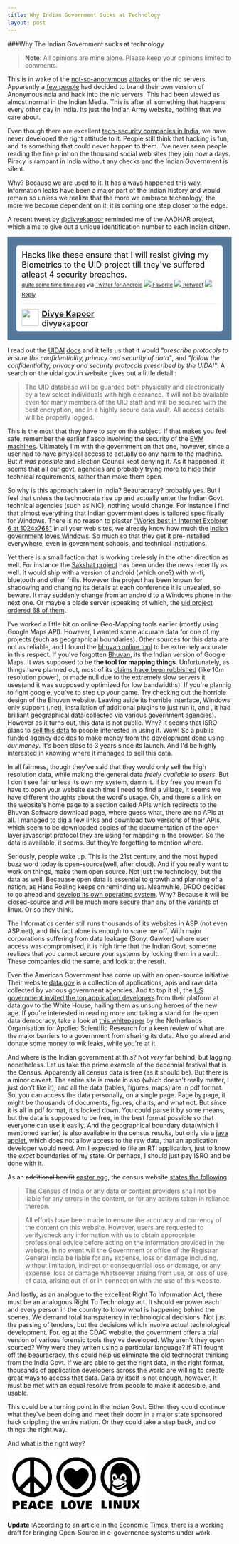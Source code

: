 ```yaml
---
title: Why Indian Government Sucks at Technology
layout: post
---
```


###Why The Indian Government sucks at technology

>**Note**: All opinions are mine alone. Please keep your opinions limited to comments.

This is in wake of the [not-so-anonymous](http://www.voiceofgreyhat.com/2011/06/anonymous-withdrawn-op-india-untold.html "Aftermath of the attack") [attacks](http://www.thehackernews.com/2011/06/anonymous-india-opindia-strikes-again.html "News report of the actual event") on the nic servers. Apparently a [few people](http://pastebin.com/MHwHNTEi "Names of perpetrators of the hack") had decided to brand their own version of AnonymousIndia and hack into the nic servers. This had been viewed as almost normal in the Indian Media. This is after all something that happens every other day in India. Its just the Indian Army website, nothing that we care about.

Even though there are excellent [tech-security companies in India](http://jobs.nullcon.net/ "Jobs in indian security sector"), we have never developed the right attitude to it. People still think that hacking is fun, and its something that could never happen to them. I've never seen people reading the fine print on the thousand social web sites they join now a days. Piracy is rampant in India without any checks and the Indian Government is silent.

Why? Because we are used to it. It has always happened this way. Information leaks have been a major part of the Indian history and would remain so unless we realize that the more we embrace technology; the more we become dependent on it, it is coming one step closer to the edge.

A recent tweet by [@divyekapoor](http://www.twitter.com/#!/divyekapoor/ "@divyekapoor on twitter") reminded me of the AADHAR project, which aims to give out a unique identification number to each Indian citizen.

<!-- http://twitter.com/#!/divyekapoor/status/82123483202584576 --> 
<div>
<style type='text/css'>.bbpBox82123483202584576 {background:#557799;padding:20px;} p.bbpTweet{background:#fff;padding:10px 12px 10px 12px;margin:0;min-height:48px;color:#000;font-size:18px !important;line-height:22px;-moz-border-radius:5px;-webkit-border-radius:5px} p.bbpTweet span.metadata{display:block;width:100%;clear:both;margin-top:8px;padding-top:12px;height:40px;border-top:1px solid #fff;border-top:1px solid #e6e6e6} p.bbpTweet span.metadata span.author{line-height:19px} p.bbpTweet span.metadata span.author img{float:left;margin:0 7px 0 0px;width:38px;height:38px} p.bbpTweet a:hover{text-decoration:underline}p.bbpTweet span.timestamp{font-size:12px;display:block}</style> <div class='bbpBox82123483202584576'><p class='bbpTweet'>Hacks like these ensure that I will resist giving my Biometrics to the UID project till they've suffered atleast 4 security breaches.<span class='timestamp'><a title='Sat Jun 18 16:32:18 +0000 2011' href='http://twitter.com/#!/divyekapoor/status/82123483202584576'>quite some time time ago</a> via <a href="http://twitter.com/download/android" rel="nofollow">Twitter for Android</a> <a href='http://twitter.com/intent/favorite?tweet_id=82123483202584576'><img src='http://si0.twimg.com/images/dev/cms/intents/icons/favorite.png' /> Favorite</a> <a href='http://twitter.com/intent/retweet?tweet_id=82123483202584576'><img src='http://si0.twimg.com/images/dev/cms/intents/icons/retweet.png' /> Retweet</a> <a href='http://twitter.com/intent/tweet?in_reply_to=82123483202584576'><img src='http://si0.twimg.com/images/dev/cms/intents/icons/reply.png' /> Reply</a></span><span class='metadata'><span class='author'><a href='http://twitter.com/divyekapoor'><img src='http://a3.twimg.com/profile_images/1335737598/221976_10150170015204512_515029511_6682584_156881_n_normal.jpg' /></a><strong><a href='http://twitter.com/divyekapoor'>Divye Kapoor</a></strong><br/>divyekapoor</span></span></p></div> </div>
<!-- end of tweet -->

I read out the [UIDAI](http://uidai.gov.in/ "Official Website") [docs](http://uidai.gov.in/UID_PDF/Front_Page_Articles/MOU/MOUsSigned/MOU_Uttarakhand.pdf "UIDAI's 'MOU With the uttrakhand govt.") and it tells us that it would  _"prescribe protocols to ensure the confidentiality, privacy and security  of data"_, and _"follow the confidentiality, privacy and security  protocols prescribed by the UIDAI"_. A search on the uidai.gov.in website gives out a little detail :

> The UID database will be guarded both physically and electronically by a few select individuals with high clearance. It will not be available even for many members of the UID staff and will be secured with the best encryption, and in a highly secure data vault. All access details will be properly logged.

This is the most that they have to say on the subject. If that makes you feel safe, remember the earlier fiasco involving the security of the [EVM machines](http://indiaevm.org/ "Website of the security researchers detailing their study on tampering of EVMs"). Ultimately I'm with the government on that one, however, since a user had to have physical access to actually do any harm to the machine. But _it was possible_ and Election Council kept denying it. As it happened, it seems that all our govt. agencies are probably trying more to hide their technical requirements, rather than make them open.

So why is this approach taken in India? Beauracracy? probably yes. But I feel that unless the technocrats rise up and actually enter the Indian Govt. technical agencies (such as NIC), nothing would change. For instance I find that almost everything that Indian government does is tailored specifically for Windows. There is no reason to plaster ["Works best in Internet Explorer 6 at 1024x768"](http://www.google.com/search?q=Internet%20Explorer%20site:gov.in%20-filetype:pdf "List of indian government websites with the words Internet Explorer") in all your web sites, we already know how much the [Indian](http://techrights.org/wiki/index.php/Microsoft_influence_in_the_Indian_government "Microsoft's Influence in the Indian Government") [government](http://techrights.org/2010/01/22/india-patents-microsoft-lobby/ "") [loves Windows](http://ramdas.diqtech.com/blogs/2008/jun/16/how-microsoft-has-locked-the-indian-government/ "Microsft has locked the Indian Government"). So much so that they get it pre-installed everywhere, even in government schools, and technical institutions.

Yet there is a small faction that is working tirelessly in the other direction as well. For instance the [Sakshat project](http://technorati.com/technology/gadgets/article/sakshat-a-35-tablet-to-be/ "Technorati's report on the device with specs of the tablet") has been under the news recently as well. It would ship with a version of android (which one?) with wi-fi, bluetooth and other frills. However the project has been known for shadowing and changing its details at each conference it is unvealed, so beware. It may suddenly change from an android to a Windows phone in the next one. Or maybe a blade server (speaking of which, the [uid project ordered 68 of them](http://www.uidai.gov.in/index.php?option=com_content&view=article&id=177&Itemid=214 "List of contracts awareded by UIDAI").

I've worked a little bit on online Geo-Mapping tools earlier (mostly using Google Maps API). However, I wanted some accurate data for one of my projects (such as geographical boundaries). Other sources for this data are not as reliable, and I found the [bhuvan online tool](http://bhuvan3.nrsc.gov.in/ "Bhuvan is a Google Earth like mapping tool developed by ISRO") to be extremely accurate in this respect. If you've forgotten [Bhuvan](http://bhuvan.nrsc.gov.in/bhuvan/ "Official site"), its the Indian version of Google Maps. It was supposed to be **the tool for mapping things**. Unfortunately, as things have planned out, most of its [claims have been rubbished](http://ogleearth.com/2008/11/bhuvan-indias-upcoming-web-map-announced-misreported/ "Bhuvan not what it was supposed to be") (like 10m resolution power), or made null due to the extremely slow servers it uses(and it was supposedly optimized for low bandwidths). If you're plannig to fight google, you've to step up your game. Try checking out the horrible design of the Bhuvan website. Leaving aside its horrible interface, Windows only support (.net), installation of additional plugins to just run it, and , it had brilliant geographical data(collected via various government agencies). However as it turns out, this data is not public. Why? It seems that ISRO plans to [sell this data](http://www.dnaindia.com/india/report_bhuvan-our-answer-to-google-earth-soon_1203871) to people interested in using it. Wow! So a public funded agency decides to make money from the development done using *our money*. It's been close to 3 years since its launch. And I'd be highly interested in knowing where it managed to sell this data. 

In all fairness, though they've said that they would only sell the high resolution data, while making the general data _freely available to users_. But I don't see fair unless its own my system, damn it. If by free you mean I'd have to open your website each time I need to find a village, it seems we have different thoughts about the word's usage. Oh, and there's a link on the website's home page to a section called APIs which redirects to the Bhuvan Software download page, where guess what, there are no APIs at all. I managed to dig a few links and download two versions of their APIs, which seem to be downloaded copies of the documentation of the open layer javascript protocol they are using for mapping in the browser. So the data is available, it seems. But they're forgetting to mention where.

Seriously, people wake up. This is the 21st century, and the most hyped buzz word today is open-source(well, after cloud). And if you really want to work on things, make them open source. Not just the technology, but the data as well. Becauase open data is essential to growth and planning of a nation, as Hans Rosling keeps on reminding us. Meanwhile, DRDO decides to go ahead and [develop its own operating system](http://articles.economictimes.indiatimes.com/2010-10-10/news/28458329_1_saraswat-drdo-cyber-attacks). Why? Because it will be closed-source and will be much more secure than any of the variants of linux.  Or so they think.

The Informatics center still runs thousands of its websites in ASP (not even ASP.net), and this fact alone is enough to scare me off. With major corporations suffering from data leakage (Sony, Gawker) where user access was compromised, it is high time that the Indian Govt. someone realizes that you cannot secure your systems by locking them in a vault. These companies did the same, and look at the result. 

Even the American Government has come up with an open-source initiative. Their website [data.gov](http://www.data.gov) is a collection of applications, apis and raw data collected by various government agencies. And to top it all, the [US government invited the top application developers](http://www.govtech.com/e-government/White-House-Honors-Unsung-Open-Data-App-Developers.html) from their platform at data.gov to the White House, hailing them as unsung heroes of the new age. If you're interested in reading more and taking a stand for the open data democracy, take a look at [this whitepaper](http://share-psi.eu/papers/TNO.pdf) by the Netherlands Organisation for Applied Scientific Research for a keen review of what are the major barriers to a government from sharing its data. Also go ahead and donate some money to wikileaks, while you're at it.

And where is the Indian government at this? Not _very_ far behind, but lagging nonetheless. Let us take the prime example of the decennial festival that is the Census. Apparently all census data is free (as it should be). But there is a minor caveat. The entire site is made in asp (which doesn't really matter, I just don't like it), and all the data (tables, figures, maps) are in pdf format. So, you can access the data personally, on a single page. Page by page, it might be thousands of documents, figures, charts, and what not. But since it is all in pdf format, it is locked down. You could parse it by some means, but the data is supposed to be free, in the best format possible so that everyone can use it easily. And the geographical boundary data(which I mentioned earlier) is also available in the census results, but only via a [java applet](http://www.censusindia.gov.in/maps/censusgis/Census_GIS/page/India_WhizMap/IndiaMap.htm "Developed by Whizmaps, Riddhi softwares"), which does not allow access to the raw data, that an application developer would need. Am I expected to file an RTI application, just to know the _exact_ boundaries of my state. Or perhaps, I should just pay ISRO and be done with it.

As an <del>additional benifit</del> <ins>easter egg</ins>, the census website [states the following](http://www.censusindia.gov.in/Footer_Menus/Disclaimer.html):

> The Census of India or any data or content providers shall not be liable for any errors in the content, or for any actions taken in reliance thereon. 

>All efforts have been made to ensure the accuracy and currency of the content on this website. However, users are requested to verify/check any information with us to obtain appropriate professional advice before acting on the information provided in the website. In no event will the Government or office of the Registrar General India be liable for any expense, loss or damage including, without limitation, indirect or consequential loss or damage, or any expense, loss or damage whatsoever arising from use, or loss of use, of data, arising out of or in connection with the use of this website.

And lastly, as an analogue to the excellent Right To Information Act, there must be an analogous Right To Technology act. It should empower each and every person in the country to know what is happening behind the scenes. We demand total transparency in technological decisions. Not just the passing of tenders, but the decisions which involve actual technological development. For. eg at the CDAC website, the government offers a trial version of various forensic tools they've developed. Why aren't they open sourced? Why were they writen using a particular language? If RTI fought off the beauracracy, this could help us eliminate the old technocrat thinking from the India Govt. If we are able to get the right data, in the right format, thousands of application developers across the world are willing to create great ways to access that data. Data by itself is not enough, however. It must be met with an equal resolve from people to make it accesible, and usable.

This could be a turning point in the Indian Govt. Either they could continue what they've been doing and meet their doom in a major state sponsored hack crippling the entire nation. Or they could take a step back, and do things the right way.

And what is the right way?

![Peace, Love, Linux](/img/peace-love-linux.jpg)

**Update** :According to an article in the [Economic Times](http://economictimes.indiatimes.com/news/international-business/all-new-e-governance-projects-must-work-on-open-source-operating-systems-draft/articleshow/9119827.cms), there is a working draft for bringing Open-Source in e-governence systems under work.
